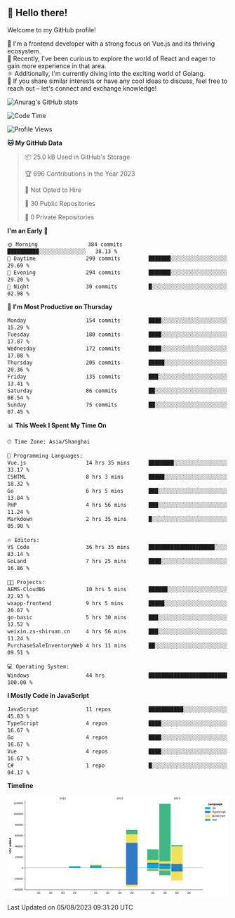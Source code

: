 ## 👋 Hello there!

Welcome to my GitHub profile!

🤑 I'm a frontend developer with a strong focus on Vue.js and its thriving ecosystem.    
🌱 Recently, I've been curious to explore the world of React and eager to gain more experience in that area.   
⚛️ Additionally, I'm currently diving into the exciting world of Golang.   
🚀 If you share similar interests or have any cool ideas to discuss, feel free to reach out – let's connect and exchange knowledge!    

![Anurag's GitHub stats](https://github-readme-stats.vercel.app/api?username=huangyul&show_icons=true&&title_color=fff&icon_color=79ff97&text_color=9f9f9f&bg_color=151515&count_private=true)

<!--START_SECTION:waka-->
![Code Time](http://img.shields.io/badge/Code%20Time-286%20hrs%2044%20mins-blue)

![Profile Views](http://img.shields.io/badge/Profile%20Views-20-blue)

**🐱 My GitHub Data** 

> 📦 25.0 kB Used in GitHub's Storage 
 > 
> 🏆 696 Contributions in the Year 2023
 > 
> 🚫 Not Opted to Hire
 > 
> 📜 30 Public Repositories 
 > 
> 🔑 0 Private Repositories 
 > 
**I'm an Early 🐤** 

```text
🌞 Morning                384 commits         ██████████░░░░░░░░░░░░░░░   38.13 % 
🌆 Daytime                299 commits         ███████░░░░░░░░░░░░░░░░░░   29.69 % 
🌃 Evening                294 commits         ███████░░░░░░░░░░░░░░░░░░   29.20 % 
🌙 Night                  30 commits          █░░░░░░░░░░░░░░░░░░░░░░░░   02.98 % 
```
📅 **I'm Most Productive on Thursday** 

```text
Monday                   154 commits         ████░░░░░░░░░░░░░░░░░░░░░   15.29 % 
Tuesday                  180 commits         ████░░░░░░░░░░░░░░░░░░░░░   17.87 % 
Wednesday                172 commits         ████░░░░░░░░░░░░░░░░░░░░░   17.08 % 
Thursday                 205 commits         █████░░░░░░░░░░░░░░░░░░░░   20.36 % 
Friday                   135 commits         ███░░░░░░░░░░░░░░░░░░░░░░   13.41 % 
Saturday                 86 commits          ██░░░░░░░░░░░░░░░░░░░░░░░   08.54 % 
Sunday                   75 commits          ██░░░░░░░░░░░░░░░░░░░░░░░   07.45 % 
```


📊 **This Week I Spent My Time On** 

```text
🕑︎ Time Zone: Asia/Shanghai

💬 Programming Languages: 
Vue.js                   14 hrs 35 mins      ████████░░░░░░░░░░░░░░░░░   33.17 % 
CSHTML                   8 hrs 3 mins        █████░░░░░░░░░░░░░░░░░░░░   18.32 % 
Go                       6 hrs 5 mins        ███░░░░░░░░░░░░░░░░░░░░░░   13.84 % 
PHP                      4 hrs 56 mins       ███░░░░░░░░░░░░░░░░░░░░░░   11.24 % 
Markdown                 2 hrs 35 mins       █░░░░░░░░░░░░░░░░░░░░░░░░   05.90 % 

🔥 Editors: 
VS Code                  36 hrs 35 mins      █████████████████████░░░░   83.14 % 
GoLand                   7 hrs 25 mins       ████░░░░░░░░░░░░░░░░░░░░░   16.86 % 

🐱‍💻 Projects: 
AEMS-CloudBG             10 hrs 5 mins       ██████░░░░░░░░░░░░░░░░░░░   22.93 % 
wxapp-frontend           9 hrs 5 mins        █████░░░░░░░░░░░░░░░░░░░░   20.67 % 
go-basic                 5 hrs 30 mins       ███░░░░░░░░░░░░░░░░░░░░░░   12.52 % 
weixin.zs-shiruan.cn     4 hrs 56 mins       ███░░░░░░░░░░░░░░░░░░░░░░   11.24 % 
PurchaseSaleInventoryWeb 4 hrs 11 mins       ██░░░░░░░░░░░░░░░░░░░░░░░   09.51 % 

💻 Operating System: 
Windows                  44 hrs              █████████████████████████   100.00 % 
```

**I Mostly Code in JavaScript** 

```text
JavaScript               11 repos            ███████████░░░░░░░░░░░░░░   45.83 % 
TypeScript               4 repos             ████░░░░░░░░░░░░░░░░░░░░░   16.67 % 
Go                       4 repos             ████░░░░░░░░░░░░░░░░░░░░░   16.67 % 
Vue                      4 repos             ████░░░░░░░░░░░░░░░░░░░░░   16.67 % 
C#                       1 repo              █░░░░░░░░░░░░░░░░░░░░░░░░   04.17 % 
```



**Timeline**

![Lines of Code chart](https://raw.githubusercontent.com/huangyul/huangyul/main/assets/bar_graph.png)


 Last Updated on 05/08/2023 09:31:20 UTC
<!--END_SECTION:waka-->
